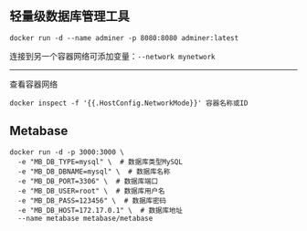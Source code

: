 ## 轻量级数据库管理工具

```
docker run -d --name adminer -p 8080:8080 adminer:latest
```
连接到另一个容器网络可添加变量：`--network mynetwork`

---

查看容器网络
```
docker inspect -f '{{.HostConfig.NetworkMode}}' 容器名称或ID
```


## Metabase
```
docker run -d -p 3000:3000 \
  -e "MB_DB_TYPE=mysql" \  # 数据库类型MySQL
  -e "MB_DB_DBNAME=mysql" \  # 数据库名称
  -e "MB_DB_PORT=3306" \  # 数据库端口
  -e "MB_DB_USER=root" \  # 数据库用户名
  -e "MB_DB_PASS=123456" \  # 数据库密码
  -e "MB_DB_HOST=172.17.0.1" \  # 数据库地址
  --name metabase metabase/metabase
```
